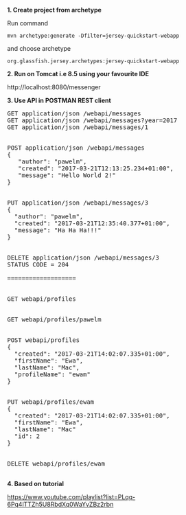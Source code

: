 **1. Create project from archetype**

Run command

`mvn archetype:generate -Dfilter=jersey-quickstart-webapp`

and choose archetype

`org.glassfish.jersey.archetypes:jersey-quickstart-webapp`

**2. Run on Tomcat i.e 8.5 using your favourite IDE**

http://localhost:8080/messenger

**3. Use API in POSTMAN REST client**

<pre>
GET application/json /webapi/messages
GET application/json /webapi/messages?year=2017
GET application/json /webapi/messages/1
<br/>
POST application/json /webapi/messages
{
   "author": "pawelm",
   "created": "2017-03-21T12:13:25.234+01:00",
   "message": "Hello World 2!"
}
<br />
PUT application/json /webapi/messages/3
{
  "author": "pawelm",
  "created": "2017-03-21T12:35:40.377+01:00",
  "message": "Ha Ha Ha!!!"
}
<br />
DELETE application/json /webapi/messages/3
STATUS CODE = 204
<br />===================<br />

GET webapi/profiles
<br />
GET webapi/profiles/pawelm
<br />
POST webapi/profiles
{
  "created": "2017-03-21T14:02:07.335+01:00",
  "firstName": "Ewa",
  "lastName": "Mac",
  "profileName": "ewam"
}
<br />
PUT webapi/profiles/ewam
{
  "created": "2017-03-21T14:02:07.335+01:00",
  "firstName": "Ewa",
  "lastName": "Mac"
  "id": 2
}
<br />
DELETE webapi/profiles/ewam

</pre>

**4. Based on tutorial**

https://www.youtube.com/playlist?list=PLqq-6Pq4lTTZh5U8RbdXq0WaYvZBz2rbn
